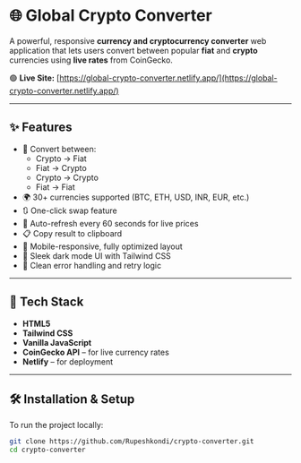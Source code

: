# 🌐 Global Crypto Converter

A powerful, responsive **currency and cryptocurrency converter** web application that lets users convert between popular **fiat** and **crypto** currencies using **live rates** from CoinGecko.

🟢 **Live Site:** [https://global-crypto-converter.netlify.app/](https://global-crypto-converter.netlify.app/)

---

## ✨ Features

- 🔁 Convert between:
  - Crypto → Fiat  
  - Fiat → Crypto  
  - Crypto → Crypto  
  - Fiat → Fiat  
- 🌍 30+ currencies supported (BTC, ETH, USD, INR, EUR, etc.)
- 🔃 One-click swap feature
- 🔄 Auto-refresh every 60 seconds for live prices
- 📋 Copy result to clipboard
- 📱 Mobile-responsive, fully optimized layout
- 🌙 Sleek dark mode UI with Tailwind CSS
- 🔐 Clean error handling and retry logic

---

## 🧰 Tech Stack

- **HTML5**
- **Tailwind CSS**
- **Vanilla JavaScript**
- **CoinGecko API** – for live currency rates
- **Netlify** – for deployment

---

## 🛠️ Installation & Setup

To run the project locally:

```bash
git clone https://github.com/Rupeshkondi/crypto-converter.git
cd crypto-converter
